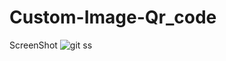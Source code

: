 # Custom-Image-Qr_code
ScreenShot
![git ss](https://github.com/atharvhatwar/Custom-Image-Qr_code/assets/80445332/b771e9e1-6f7e-4da8-b52d-389d96b499e4)
